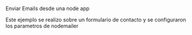 Enviar Emails desde una node app

Este ejemplo se realizo sobre un formulario de contacto y se configuraron los parametros de nodemailer